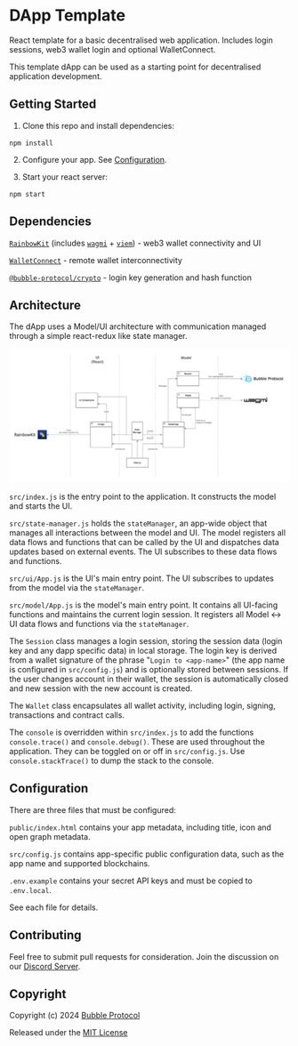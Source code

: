 # DApp Template

React template for a basic decentralised web application. Includes login sessions, web3 wallet login and optional WalletConnect.

This template dApp can be used as a starting point for decentralised application development.

## Getting Started

1. Clone this repo and install dependencies:

```
npm install
```

2. Configure your app. See [Configuration](#configuration).

3. Start your react server:

```
npm start
```

## Dependencies

[`RainbowKit`](https://www.rainbowkit.com/) (includes [`wagmi`](https://wagmi.sh/) + [`viem`](https://viem.sh/)) - web3 wallet connectivity and UI

[`WalletConnect`](https://walletconnect.com/) - remote wallet interconnectivity

[`@bubble-protocol/crypto`](https://github.com/Bubble-Protocol/bubble-sdk/tree/main/packages/crypto) - login key generation and hash function

## Architecture

The dApp uses a Model/UI architecture with communication managed through a simple react-redux like state manager.

![architecture](architecture.png)

`src/index.js` is the entry point to the application. It constructs the model and starts the UI.

`src/state-manager.js` holds the `stateManager`, an app-wide object that manages all interactions between the model and UI. 
The model registers all data flows and functions that can be called by the UI and dispatches data updates based on external events. 
The UI subscribes to these data flows and functions.

`src/ui/App.js` is the UI's main entry point. The UI subscribes to updates from the model via the `stateManager`.

`src/model/App.js` is the model's main entry point. It contains all UI-facing functions and
maintains the current login session. It registers all Model ↔ UI data flows and functions via the `stateManager`.

The `Session` class manages a login session, storing the session data (login key and any dapp specific data) in local storage. The login key is derived from a wallet signature of the phrase "`Login to <app-name>`" (the app name is configured in `src/config.js`) and is optionally stored between sessions. If the user changes account in their wallet, the session is automatically closed and new session with the new account is created.

The `Wallet` class encapsulates all wallet activity, including login, signing, transactions and contract calls.

The `console` is overridden within `src/index.js` to add the functions `console.trace()` and `console.debug()`. These are used throughout the application. They can be toggled on or off in `src/config.js`.  Use `console.stackTrace()` to dump the stack to the console.

## Configuration

There are three files that must be configured:

`public/index.html` contains your app metadata, including title, icon and open graph metadata.

`src/config.js` contains app-specific public configuration data, such as the app name and supported blockchains.

`.env.example` contains your secret API keys and must be copied to `.env.local`.

See each file for details.

## Contributing

Feel free to submit pull requests for consideration.  Join the discussion on our [Discord Server](https://discord.gg/sSnvK5C).

## Copyright

Copyright (c) 2024 [Bubble Protocol](https://bubbleprotocol.com)

Released under the [MIT License](LICENSE)